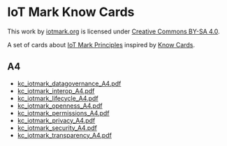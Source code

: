 # IoT Mark Know Cards
This work by [iotmark.org](http://iotmark.org/) is licensed under [Creative Commons BY-SA 4.0](https://creativecommons.org/licenses/by-sa/4.0/).

A set of cards about [IoT Mark Principles](https://github.com/openiotmark/iotmark-principles
) inspired by [Know Cards](http://know-cards.com/).
## A4
- [kc_iotmark_datagovernance_A4.pdf](https://github.com/openiotmark/iotmark-knowcards/blob/master/A4/kc_iotmark_datagovernance_A4.pdf)
- [kc_iotmark_interop_A4.pdf](https://github.com/openiotmark/iotmark-knowcards/blob/master/A4/kc_iotmark_interop_A4.pdf)
- [kc_iotmark_lifecycle_A4.pdf](https://github.com/openiotmark/iotmark-knowcards/blob/master/A4/kc_iotmark_lifecycle_A4.pdf)
- [kc_iotmark_openness_A4.pdf](https://github.com/openiotmark/iotmark-knowcards/blob/master/A4/kc_iotmark_openness_A4.pdf)
- [kc_iotmark_permissions_A4.pdf](https://github.com/openiotmark/iotmark-knowcards/blob/master/A4/kc_iotmark_permissions_A4.pdf)
- [kc_iotmark_privacy_A4.pdf](https://github.com/openiotmark/iotmark-knowcards/blob/master/A4/kc_iotmark_privacy_A4.pdf)
- [kc_iotmark_security_A4.pdf](https://github.com/openiotmark/iotmark-knowcards/blob/master/A4/kc_iotmark_security_A4.pdf)
- [kc_iotmark_transparency_A4.pdf](https://github.com/openiotmark/iotmark-knowcards/blob/master/A4/kc_iotmark_transparency_A4.pdf)
